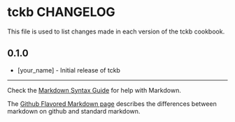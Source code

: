 # tckb CHANGELOG

This file is used to list changes made in each version of the tckb cookbook.

## 0.1.0
- [your_name] - Initial release of tckb

- - -
Check the [Markdown Syntax Guide](http://daringfireball.net/projects/markdown/syntax) for help with Markdown.

The [Github Flavored Markdown page](http://github.github.com/github-flavored-markdown/) describes the differences between markdown on github and standard markdown.
